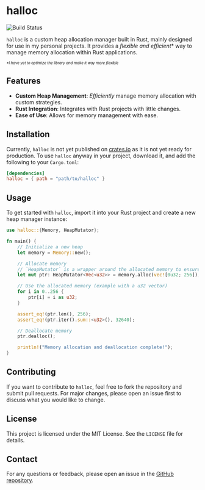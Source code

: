 # halloc
![Build Status](https://github.com/im-fiv/halloc/actions/workflows/build.yml/badge.svg)

`halloc` is a custom heap allocation manager built in Rust, mainly designed for use in my personal projects. It provides a *flexible and efficient*\* way to manage memory allocation within Rust applications.

<sub><sup>*\*I have yet to optimize the library and make it way more flexible*</sup></sub>

## Features

- **Custom Heap Management**: *Efficiently* manage memory allocation with custom strategies.
- **Rust Integration**: Integrates with Rust projects with little changes.
- **Ease of Use**: Allows for memory management with ease.

## Installation

Currently, `halloc` is not yet published on [crates.io](https://crates.io/) as it is not yet ready for production. To use `halloc` anyway in your project, download it, and add the following to your `Cargo.toml`:

```toml
[dependencies]
halloc = { path = "path/to/halloc" }
```

## Usage

To get started with `halloc`, import it into your Rust project and create a new heap manager instance:

```rust
use halloc::{Memory, HeapMutator};

fn main() {
	// Initialize a new heap
	let memory = Memory::new();

	// Allocate memory
	// `HeapMutator` is a wrapper around the allocated memory to ensure safe interactions
	let mut ptr: HeapMutator<Vec<u32>> = memory.alloc(vec![0u32; 256]);

	// Use the allocated memory (example with a u32 vector)
	for i in 0..256 {
		ptr[i] = i as u32;
	}

	assert_eq!(ptr.len(), 256);
	assert_eq!(ptr.iter().sum::<u32>(), 32640);

	// Deallocate memory
	ptr.dealloc();

	println!("Memory allocation and deallocation complete!");
}
```

## Contributing

If you want to contribute to `halloc`, feel free to fork the repository and submit pull requests. For major changes, please open an issue first to discuss what you would like to change.

## License

This project is licensed under the MIT License. See the `LICENSE` file for details.

## Contact

For any questions or feedback, please open an issue in the [GitHub repository](https://github.com/im-fiv/halloc).
